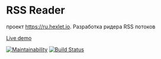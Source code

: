 # RSS Reader
проект https://ru.hexlet.io. 
Разработка ридера RSS потоков


[Live demo](http://hollow-belief.surge.sh/)


[![Maintainability](https://api.codeclimate.com/v1/badges/a80d0a95b3d741e0aeb7/maintainability)](https://codeclimate.com/github/aimmlegate/project-lvl3-s234/maintainability)
[![Build Status](https://travis-ci.org/aimmlegate/RSS-Reader.svg?branch=master)](https://travis-ci.org/aimmlegate/RSS-Reader)